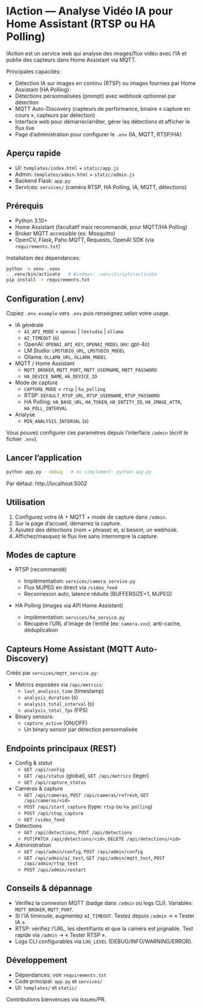 # IAction — Analyse Vidéo IA pour Home Assistant (RTSP ou HA Polling)

IAction est un service web qui analyse des images/flux vidéo avec l’IA et publie des capteurs dans Home Assistant via MQTT.

Principales capacités:
- Détection IA sur images en continu (RTSP) ou images fournies par Home Assistant (HA Polling)
- Détections personnalisées (prompt) avec webhook optionnel par détection
- MQTT Auto-Discovery (capteurs de performance, binaire « capture en cours », capteurs par détection)
- Interface web pour démarrer/arrêter, gérer les détections et afficher le flux live
- Page d’administration pour configurer le `.env` (IA, MQTT, RTSP/HA)


## Aperçu rapide
- UI: `templates/index.html` + `static/app.js`
- Admin: `templates/admin.html` + `static/admin.js`
- Backend Flask: `app.py`
- Services: `services/` (caméra RTSP, HA Polling, IA, MQTT, détections)


## Prérequis
- Python 3.10+
- Home Assistant (facultatif mais recommandé, pour MQTT/HA Polling)
- Broker MQTT accessible (ex: Mosquitto)
- OpenCV, Flask, Paho MQTT, Requests, OpenAI SDK (via `requirements.txt`)

Installation des dépendances:
```bash
python -m venv .venv
. .venv/bin/activate   # Windows: .venv\Scripts\activate
pip install -r requirements.txt
```


## Configuration (.env)
Copiez `.env.example` vers `.env` puis renseignez selon votre usage.

- IA générale
  - `AI_API_MODE` = `openai` | `lmstudio` | `ollama`
  - `AI_TIMEOUT` (s)
  - OpenAI: `OPENAI_API_KEY`, `OPENAI_MODEL` (ex: gpt-4o)
  - LM Studio: `LMSTUDIO_URL`, `LMSTUDIO_MODEL`
  - Ollama: `OLLAMA_URL`, `OLLAMA_MODEL`
- MQTT / Home Assistant
  - `MQTT_BROKER`, `MQTT_PORT`, `MQTT_USERNAME`, `MQTT_PASSWORD`
  - `HA_DEVICE_NAME`, `HA_DEVICE_ID`
- Mode de capture
  - `CAPTURE_MODE` = `rtsp` | `ha_polling`
  - RTSP: `DEFAULT_RTSP_URL`, `RTSP_USERNAME`, `RTSP_PASSWORD`
  - HA Polling: `HA_BASE_URL`, `HA_TOKEN`, `HA_ENTITY_ID`, `HA_IMAGE_ATTR`, `HA_POLL_INTERVAL`
- Analyse
  - `MIN_ANALYSIS_INTERVAL` (s)

Vous pouvez configurer ces paramètres depuis l’interface `/admin` (écrit le fichier `.env`).


## Lancer l’application
```bash
python app.py --debug   # ou simplement: python app.py
```
Par défaut: http://localhost:5002


## Utilisation
1. Configurez votre IA + MQTT + mode de capture dans `/admin`.
2. Sur la page d’accueil, démarrez la capture.
3. Ajoutez des détections (nom + phrase) et, si besoin, un webhook.
4. Affichez/masquez le flux live sans interrompre la capture.


## Modes de capture
- RTSP (recommandé)
  - Implémentation: `services/camera_service.py`
  - Flux MJPEG en direct via `/video_feed`
  - Reconnexion auto, latence réduite (BUFFERSIZE=1, MJPEG)

- HA Polling (images via API Home Assistant)
  - Implémentation: `services/ha_service.py`
  - Récupère l’URL d’image de l’entité (ex: `camera.xxx`), anti-cache, déduplication


## Capteurs Home Assistant (MQTT Auto-Discovery)
Créés par `services/mqtt_service.py`:
- Metrics exposées via `/api/metrics`:
  - `last_analysis_time` (timestamp)
  - `analysis_duration` (s)
  - `analysis_total_interval` (s)
  - `analysis_total_fps` (FPS)
- Binary sensors:
  - `capture_active` (ON/OFF)
  - Un binary sensor par détection personnalisée


## Endpoints principaux (REST)
- Config & statut
  - `GET /api/config`
  - `GET /api/status` (global), `GET /api/metrics` (léger)
  - `GET /api/capture_status`
- Caméras & capture
  - `GET /api/cameras`, `POST /api/cameras/refresh`, `GET /api/cameras/<id>`
  - `POST /api/start_capture` (type: `rtsp` ou `ha_polling`)
  - `POST /api/stop_capture`
  - `GET /video_feed`
- Détections
  - `GET /api/detections`, `POST /api/detections`
  - `PUT|PATCH /api/detections/<id>`, `DELETE /api/detections/<id>`
- Administration
  - `GET /api/admin/config`, `POST /api/admin/config`
  - `GET /api/admin/ai_test`, `GET /api/admin/mqtt_test`, `POST /api/admin/rtsp_test`
  - `POST /api/admin/restart`


## Conseils & dépannage
- Vérifiez la connexion MQTT (badge dans `/admin` ou logs CLI). Variables: `MQTT_BROKER`, `MQTT_PORT`.
- Si l’IA timeoute, augmentez `AI_TIMEOUT`. Testez depuis `/admin` → « Tester IA ».
- RTSP: vérifiez l’URL, les identifiants et que la caméra est joignable. Test rapide via `/admin` → « Tester RTSP ».
- Logs CLI configurables via `LOG_LEVEL` (DEBUG/INFO/WARNING/ERROR).


## Développement
- Dépendances: voir `requirements.txt`
- Code principal: `app.py` et `services/`
- UI: `templates/` et `static/`

Contributions bienvenues via issues/PR.

